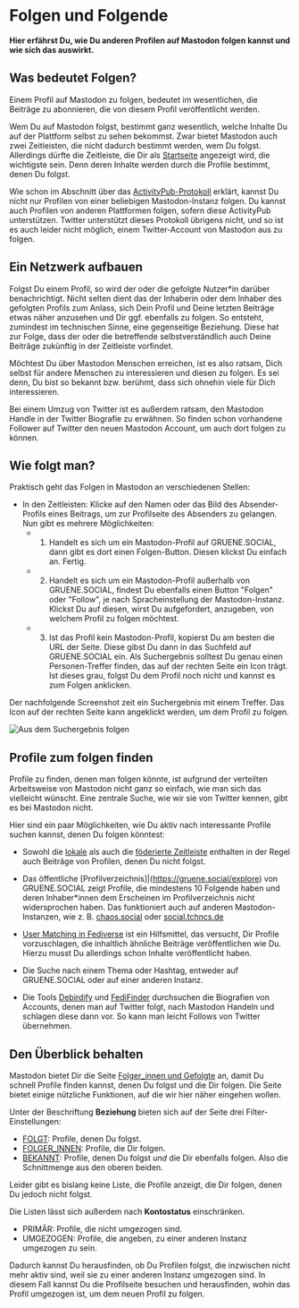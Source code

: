 # Folgen und Folgende

**Hier erfährst Du, wie Du anderen Profilen auf Mastodon folgen kannst und wie sich das auswirkt.**

## Was bedeutet Folgen?

Einem Profil auf Mastodon zu folgen, bedeutet im wesentlichen, die Beiträge zu abonnieren, die von diesem Profil veröffentlicht werden.

Wem Du auf Mastodon folgst, bestimmt ganz wesentlich, welche Inhalte Du auf der Plattform selbst zu sehen bekommst. Zwar bietet Mastodon auch zwei Zeitleisten, die nicht dadurch bestimmt werden, wem Du folgst. Allerdings dürfte die Zeitleiste, die Dir als [Startseite](https://gruene.social/web/timelines/home) angezeigt wird, die wichtigste sein. Denn deren Inhalte werden durch die Profile bestimmt, denen Du folgst.

Wie schon im Abschnitt über das [ActivityPub-Protokoll](mastodon/activcitypub.md) erklärt, kannst Du nicht nur Profilen von einer beliebigen Mastodon-Instanz folgen. Du kannst auch Profilen von anderen Plattformen folgen, sofern diese ActivityPub unterstützen. Twitter unterstützt dieses Protokoll übrigens nicht, und so ist es auch leider nicht möglich, einem Twitter-Account von Mastodon aus zu folgen.

## Ein Netzwerk aufbauen

Folgst Du einem Profil, so wird der oder die gefolgte Nutzer\*in darüber benachrichtigt. Nicht selten dient das der Inhaberin oder dem Inhaber des gefolgten Profils zum Anlass, sich Dein Profil und Deine letzten Beiträge etwas näher anzusehen und Dir ggf. ebenfalls zu folgen. So entsteht, zumindest im technischen Sinne, eine gegenseitige Beziehung. Diese hat zur Folge, dass der oder die betreffende selbstverständlich auch Deine Beiträge zukünftig in der Zeitleiste vorfindet.

Möchtest Du über Mastodon Menschen erreichen, ist es also ratsam, Dich selbst für andere Menschen zu interessieren und diesen zu folgen. Es sei denn, Du bist so bekannt bzw. berühmt, dass sich ohnehin viele für Dich interessieren.

Bei einem Umzug von Twitter ist es außerdem ratsam, den Mastodon Handle in der Twitter Biografie zu erwähnen. So finden schon vorhandene Follower auf Twitter den neuen Mastodon Account, um auch dort folgen zu können.

## Wie folgt man?

Praktisch geht das Folgen in Mastodon an verschiedenen Stellen:

- In den Zeitleisten: Klicke auf den Namen oder das Bild des Absender-Profils eines Beitrags, um zur Profilseite des Absenders zu gelangen. Nun gibt es mehrere Möglichkeiten:
  - 1. Handelt es sich um ein Mastodon-Profil auf GRUENE.SOCIAL, dann gibt es dort einen Folgen-Button. Diesen klickst Du einfach an. Fertig.
  - 2. Handelt es sich um ein Mastodon-Profil außerhalb von GRUENE.SOCIAL, findest Du ebenfalls einen Button "Folgen" oder "Follow", je nach Spracheinstellung der Mastodon-Instanz. Klickst Du auf diesen, wirst Du aufgefordert, anzugeben, von welchem Profil zu folgen möchtest.
  - 3. Ist das Profil kein Mastodon-Profil, kopierst Du am besten die URL der Seite. Diese gibst Du dann in das Suchfeld auf GRUENE.SOCIAL ein. Als Suchergebnis solltest Du genau einen Personen-Treffer finden, das auf der rechten Seite ein Icon trägt. Ist dieses grau, folgst Du dem Profil noch nicht und kannst es zum Folgen anklicken.

Der nachfolgende Screenshot zeit ein Suchergebnis mit einem Treffer. Das Icon auf der rechten Seite kann angeklickt werden, um dem Profil zu folgen.

![Aus dem Suchergebnis folgen](img/follow-from-search-result.png)

## Profile zum folgen finden

Profile zu finden, denen man folgen könnte, ist aufgrund der verteilten Arbeitsweise von Mastodon nicht ganz so einfach, wie man sich das vielleicht wünscht. Eine zentrale Suche, wie wir sie von Twitter kennen, gibt es bei Mastodon nicht.

Hier sind ein paar Möglichkeiten, wie Du aktiv nach interessante Profile suchen kannst, denen Du folgen könntest:

- Sowohl die [lokale](https://gruene.social/web/timelines/public/local) als auch die [föderierte Zeitleiste](https://gruene.social/web/timelines/public) enthalten in der Regel auch Beiträge von Profilen, denen Du nicht folgst.

- Das öffentliche [Profilverzeichnis]|(https://gruene.social/explore) von GRUENE.SOCIAL zeigt Profile, die mindestens 10 Folgende haben und deren Inhaber\*innen dem Erscheinen im Profilverzeichnis nicht widersprochen haben. Das funktioniert auch auf anderen Mastodon-Instanzen, wie z. B. [chaos.social](https://chaos.social/explore) oder [social.tchncs.de](https://social.tchncs.de/explore)

- [User Matching in Fediverse](https://distsn.org/user-match.html) ist ein Hilfsmittel, das versucht, Dir Profile vorzuschlagen, die inhaltlich ähnliche Beiträge veröffentlichen wie Du. Hierzu musst Du allerdings schon Inhalte veröffentlicht haben.

- Die Suche nach einem Thema oder Hashtag, entweder auf GRUENE.SOCIAL oder auf einer anderen Instanz.

- Die Tools [Debirdify](https://pruvisto.org/debirdify/) und [FediFinder](https://fedifinder.glitch.me/) durchsuchen die Biografien von Accounts, denen man auf Twitter folgt, nach Mastodon Handeln und schlagen diese dann vor. So kann man leicht Follows von Twitter übernehmen.

## Den Überblick behalten

Mastodon bietet Dir die Seite [Folger_innen und Gefolgte](https://gruene.social/relationships) an, damit Du schnell Profile finden kannst, denen Du folgst und die Dir folgen. Die Seite bietet einige nützliche Funktionen, auf die wir hier näher eingehen wollen.

Unter der Beschriftung **Beziehung** bieten sich auf der Seite drei Filter-Einstellungen:

- [FOLGT](https://gruene.social/relationships): Profile, denen Du folgst.
- [FOLGER_INNEN](https://gruene.social/relationships?relationship=followed_by): Profile, die Dir folgen.
- [BEKANNT](https://gruene.social/relationships?relationship=mutual): Profile, denen Du folgst _und_ die Dir ebenfalls folgen. Also die Schnittmenge aus den oberen beiden.

Leider gibt es bislang keine Liste, die Profile anzeigt, die Dir folgen, denen Du jedoch nicht folgst.

Die Listen lässt sich außerdem nach **Kontostatus** einschränken.

- PRIMÄR: Profile, die nicht umgezogen sind.
- UMGEZOGEN: Profile, die angeben, zu einer anderen Instanz umgezogen zu sein.

Dadurch kannst Du herausfinden, ob Du Profilen folgst, die inzwischen nicht mehr aktiv sind, weil sie zu einer anderen Instanz umgezogen sind. In diesem Fall kannst Du die Profilseite besuchen und herausfinden, wohin das Profil umgezogen ist, um dem neuen Profil zu folgen.

